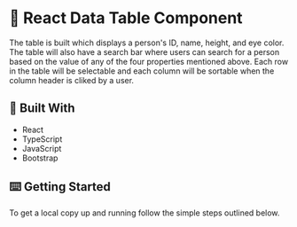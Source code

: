 # 🎯 React Data Table Component

The table is built which displays a person's ID, name, height, and eye color. The table will also have a search bar where users can search for a person based on the value of any of the four properties mentioned above. Each row in the table will be selectable and each column will be sortable when the column header is cliked by a user.

## 🔨 Built With

- React
- TypeScript
- JavaScript
- Bootstrap

## ⌨️ Getting Started

To get a local copy up and running follow the simple steps outlined below.
